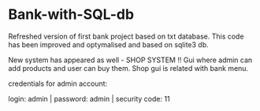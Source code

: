 # Bank-with-SQL-db

Refreshed version of first bank project based on txt database. This code has been improved and optymalised and based on sqlite3 db. 

New system has appeared as well - SHOP SYSTEM !!
Gui where admin can add products and user can buy them. Shop gui is related with bank menu. 

credentials for admin account:

login: admin | password: admin | security code: 11
